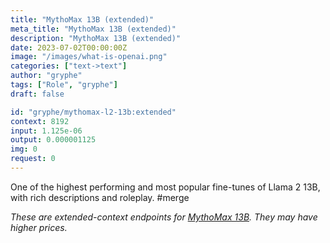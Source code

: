 ```yaml
---
title: "MythoMax 13B (extended)"
meta_title: "MythoMax 13B (extended)"
description: "MythoMax 13B (extended)"
date: 2023-07-02T00:00:00Z
image: "/images/what-is-openai.png"
categories: ["text->text"]
author: "gryphe"
tags: ["Role", "gryphe"]
draft: false

id: "gryphe/mythomax-l2-13b:extended"
context: 8192
input: 1.125e-06
output: 0.000001125
img: 0
request: 0
---
```


One of the highest performing and most popular fine-tunes of Llama 2 13B, with rich descriptions and roleplay. #merge

_These are extended-context endpoints for [MythoMax 13B](/models/gryphe/mythomax-l2-13b). They may have higher prices._

